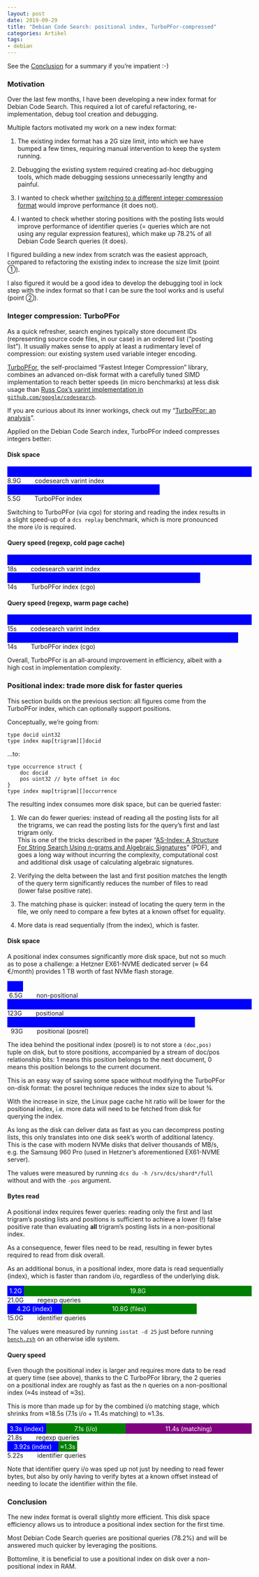 ```yaml
---
layout: post
date: 2019-09-29
title: "Debian Code Search: positional index, TurboPFor-compressed"
categories: Artikel
tags:
- debian
---
```

<style type="text/css">
.bar {
  display: inline-block;
  padding: 0.25em;
  text-align: center;
  vertical-align: middle;
}

.barcon {
  width: 40em;
  display: flex;
}
</style>

See the [Conclusion](#conclusion) for a summary if you’re impatient :-)

### Motivation

Over the last few months, I have been developing a new index format for Debian
Code Search. This required a lot of careful refactoring, re-implementation,
debug tool creation and debugging.

Multiple factors motivated my work on a new index format:

1. The existing index format has a 2G size limit, into which we have bumped a
   few times, requiring manual intervention to keep the system running.

2. Debugging the existing system required creating ad-hoc debugging tools, which
   made debugging sessions unnecessarily lengthy and painful.

3. I wanted to check whether [switching to a different integer compression
   format](https://github.com/Debian/dcs/issues/85) would improve performance
   (it does not).

4. I wanted to check whether storing positions with the posting lists would
   improve performance of identifier queries (= queries which are not using any
   regular expression features), which make up 78.2% of all Debian Code Search
   queries (it does).

I figured building a new index from scratch was the easiest approach, compared
to refactoring the existing index to increase the size limit (point ①).

I also figured it would be a good idea to develop the debugging tool in lock
step with the index format so that I can be sure the tool works and is useful
(point ②).

### Integer compression: TurboPFor

As a quick refresher, search engines typically store document IDs (representing
source code files, in our case) in an ordered list (“posting list”). It usually
makes sense to apply at least a rudimentary level of compression: our existing
system used variable integer encoding.

[TurboPFor](https://github.com/powturbo/TurboPFor), the self-proclaimed “Fastest
Integer Compression” library, combines an advanced on-disk format with a
carefully tuned SIMD implementation to reach better speeds (in micro benchmarks)
at less disk usage than [Russ Cox’s varint implementation in
`github.com/google/codesearch`](https://github.com/google/codesearch/blob/4fe90b597ae534f90238f82c7b5b1bb6d6d52dff/index/write.go#L561).

If you are curious about its inner workings, check out my “[TurboPFor: an
analysis](/posts/2019-02-05-turbopfor-analysis/)”.

Applied on the Debian Code Search index, TurboPFor indeed compresses integers better:

#### Disk space

<div style="display: inline-block">
	<div class="barcon">
		<div class="bar" style="width: 100%; background-color: blue; color: white">
			&nbsp;
		</div>
	</div>
</div>
<span style="margin-right: 2em">8.9G</span>
codesearch varint index

<div style="display: inline-block">
	<div class="barcon">
		<div class="bar" style="width: 61%; background-color: blue; color: white">
			&nbsp;
		</div>
	</div>
</div>
<span style="margin-right: 2em">5.5G</span>
TurboPFor index

Switching to TurboPFor (via cgo) for storing and reading the index results in a
slight speed-up of a `dcs replay` benchmark, which is more pronounced the more
i/o is required.

#### Query speed (regexp, cold page cache)

<div style="display: inline-block">
	<div class="barcon">
		<div class="bar" style="width: 100%; background-color: blue; color: white">
			&nbsp;
		</div>
	</div>
</div>
<span style="margin-right: 2em">18s</span>
codesearch varint index

<div style="display: inline-block">
	<div class="barcon">
		<div class="bar" style="width: 77.7%; background-color: blue; color: white">
			&nbsp;
		</div>
	</div>
</div>
<span style="margin-right: 2em">14s</span>
TurboPFor index (cgo)

#### Query speed (regexp, warm page cache)

<div style="display: inline-block">
	<div class="barcon">
		<div class="bar" style="width: 100%; background-color: blue; color: white">
			&nbsp;
		</div>
	</div>
</div>
<span style="margin-right: 2em">15s</span>
codesearch varint index

<div style="display: inline-block">
	<div class="barcon">
		<div class="bar" style="width: 93.3%; background-color: blue; color: white">
			&nbsp;
		</div>
	</div>
</div>
<span style="margin-right: 2em">14s</span>
TurboPFor index (cgo)

Overall, TurboPFor is an all-around improvement in efficiency, albeit with a
high cost in implementation complexity.

### Positional index: trade more disk for faster queries

This section builds on the previous section: all figures come from the TurboPFor
index, which can optionally support positions.

Conceptually, we’re going from:

```
type docid uint32
type index map[trigram][]docid
```

…to:

```
type occurrence struct {
    doc docid
    pos uint32 // byte offset in doc
}
type index map[trigram][]occurrence
```

The resulting index consumes more disk space, but can be queried faster:

1. We can do fewer queries: instead of reading all the posting lists for all
   the trigrams, we can read the posting lists for the query’s first and last
   trigram only.
   <br>
   This is one of the tricks described in the paper
   “<a href="https://cedric.cnam.fr/fichiers/art_3216.pdf">AS-Index: A
   Structure For String Search Using n-grams and Algebraic Signatures</a>”
   (PDF), and goes a long way without incurring the complexity, computational
   cost and additional disk usage of calculating algebraic signatures.

2. Verifying the delta between the last and first position matches the length
   of the query term significantly reduces the number of files to read (lower
   false positive rate).

3. The matching phase is quicker: instead of locating the query term in the
   file, we only need to compare a few bytes at a known offset for equality.

4. More data is read sequentially (from the index), which is faster.

#### Disk space


A positional index consumes significantly more disk space, but not so much as
to pose a challenge: a Hetzner EX61-NVME dedicated server (≈ 64 €/month)
provides 1 TB worth of fast NVMe flash storage.

<div style="display: inline-block">
	<div class="barcon">
		<div class="bar" style="width: 5.2%; background-color: blue; color: white">
			&nbsp;
		</div>
	</div>
</div>
<span style="margin-right: 2em">&nbsp;6.5G</span>
non-positional

<div style="display: inline-block">
	<div class="barcon">
		<div class="bar" style="width: 100%; background-color: blue; color: white">
			&nbsp;
		</div>
	</div>
</div>
<span style="margin-right: 2em">123G</span>
positional

<div style="display: inline-block">
	<div class="barcon">
		<div class="bar" style="width: 75.6%; background-color: blue; color: white">
			&nbsp;
		</div>
	</div>
</div>
<span style="margin-right: 2em">&nbsp;&nbsp;93G</span>
positional (posrel)

The idea behind the positional index (posrel) is to not store a `(doc,pos)`
tuple on disk, but to store positions, accompanied by a stream of doc/pos
relationship bits: 1 means this position belongs to the next document, 0 means
this position belongs to the current document.

This is an easy way of saving some space without modifying the TurboPFor
on-disk format: the posrel technique reduces the index size to about ¾.

With the increase in size, the Linux page cache hit ratio will be lower for
the positional index, i.e. more data will need to be fetched from disk for
querying the index.

As long as the disk can deliver data as fast as you can decompress posting
lists, this only translates into one disk seek’s worth of additional
latency. This is the case with modern NVMe disks that deliver thousands of MB/s,
e.g. the Samsung 960 Pro (used in Hetzner’s aforementioned EX61-NVME server).

The values were measured by running `dcs du -h /srv/dcs/shard*/full`
without and with the `-pos` argument.

#### Bytes read

A positional index requires fewer queries: reading only the first and last
trigram’s posting lists and positions is sufficient to achieve a lower (!) false
positive rate than evaluating **all** trigram’s posting lists in a
non-positional index.

As a consequence, fewer files need to be read, resulting in fewer bytes required
to read from disk overall.

As an additional bonus, in a positional index, more data is read sequentially
(index), which is faster than random i/o, regardless of the underlying disk.

<div style="display: inline-block">
<div class="barcon">
<div class="bar" style="width: calc(2 * 1.2em); background-color: blue; color: white">
  1.2G
</div>
<div class="bar" style="width: calc(2 * 19.8em); background-color: green; color: white">
  19.8G
</div>
</div>
</div>
<span style="margin-right: 2em">21.0G</span>
regexp queries

<div style="display: inline-block">
<div class="barcon">
<div class="bar" style="width: calc(2 * 4.2em); background-color: blue; color: white">
  4.2G (index)
</div>
<div class="bar" style="width: calc(2 * 10.8em); background-color: green; color: white">
  10.8G (files)
</div>
</div>
</div>
<span style="margin-right: 2em">15.0G</span>
identifier queries

The values were measured by running `iostat -d 25` just before running
[`bench.zsh`](https://codesearch.debian.net/research/2019-08-03-dcs-new-index/)
on an otherwise idle system.

#### Query speed

Even though the positional index is larger and requires more data to be read at
query time (see above), thanks to the C TurboPFor library, the 2 queries on a
positional index are roughly as fast as the n queries on a non-positional index
(≈4s instead of ≈3s).

This is more than made up for by the combined i/o matching stage, which shrinks
from ≈18.5s (7.1s i/o + 11.4s matching) to ≈1.3s.

<div style="display: inline-block">
<div class="barcon">
<div class="bar" style="width: calc(2 * 3.3em); background-color: blue; color: white">
  3.3s (index)
</div>
<div class="bar" style="width: calc(2 * 7.1em); background-color: green; color: white">
  7.1s (i/o)
</div>
<div class="bar" style="width: calc(2 * 11.4em); background-color: purple; color: white">
  11.4s (matching)
</div>
</div>
</div>
<span style="margin-right: 2em">21.8s</span>
regexp queries

<div style="display: inline-block">
<div class="barcon">
<div class="bar" style="width: calc(2 * 3.92em); background-color: blue; color: white">
  3.92s (index)
</div>
<div class="bar" style="width: calc(2 * 1.3em); background-color: green; color: white">
  ≈1.3s
</div>
</div>
</div>
<span style="margin-right: 2em">5.22s</span>
identifier queries

Note that identifier query i/o was sped up not just by needing to read fewer
bytes, but also by only having to verify bytes at a known offset instead of
needing to locate the identifier within the file.

### Conclusion

The new index format is overall slightly more efficient. This disk space
efficiency allows us to introduce a positional index section for the first
time.

Most Debian Code Search queries are positional queries (78.2%) and will be
answered much quicker by leveraging the positions.

Bottomline, it is beneficial to use a positional index on disk over a
non-positional index in RAM.

